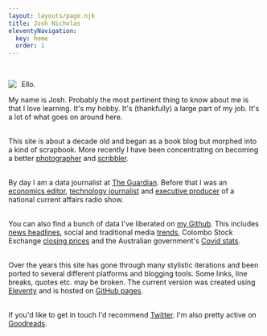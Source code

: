 ```yaml
---
layout: layouts/page.njk
title: Josh Nicholas
eleventyNavigation:
  key: home
  order: 1
---
```


<div style="margin:auto !important; max-width:700px !important;">

<br>

<img src="{{ '/img/about.png' | url }}" style="max-width:150px !important;height:auto !important; float : left !important; margin: 0px 10px 0px 0px !important;"/> Ello. <br>

My name is Josh. Probably the most pertinent thing to know about me is that I love learning. It's my hobby. It's (thankfully) a large part of my job. It's a lot of what goes on around here.<br><br>

This site is about a decade old and began as a book blog but morphed into a kind of scrapbook. More recently I have been concentrating on becoming a better [photographer](https://joshnicholas.com/photos/) and [scribbler](https://joshnicholas.com/scribbles/).<br><br>

By day I am a data journalist at [The Guardian](https://www.theguardian.com/profile/josh-nicholas). Before that I was an [economics editor](https://theconversation.com/speaking-with-law-professor-cass-sunstein-on-why-behavioural-science-is-always-nudging-us-101074), [technology journalist](https://www.businessinsider.com.au/photos-inside-the-library-of-the-future-2015-12) and [executive producer](https://www.thewire.org.au/about/team/alumni/) of a national current affairs radio show.<br><br>

You can also find a bunch of data I've liberated on [my Github](https://github.com/joshnicholas). This includes [news headlines](https://github.com/joshnicholas/news_headlines), social and traditional media [trends](https://github.com/joshnicholas/trends), Colombo Stock Exchange [closing prices](https://github.com/joshnicholas/cse_scrape) and the Australian government's [Covid stats](https://github.com/joshnicholas/oz-covid-data).<br><br>

Over the years this site has gone through many stylistic iterations and been ported to several different platforms and blogging tools. Some links, line breaks, quotes etc. may be broken. The current version was created using [Eleventy](https://www.11ty.dev/) and is hosted on [GitHub pages](https://github.com/joshnicholas/blog).<br><br>

If you'd like to get in touch I'd recommend [Twitter](https://twitter.com/joshcnicholas). I'm also pretty active on [Goodreads](https://www.goodreads.com/joshnicholas).

